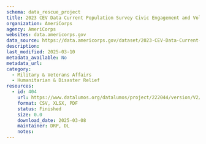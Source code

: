 ```yaml
---
schema: data_rescue_project 
title: 2023 CEV Data Current Population Survey Civic Engagement and Volunteering Supplement
organization: AmeriCorps
agency: AmeriCorps
websites: data.americorps.gov
data_source: https://data.americorps.gov/dataset/2023-CEV-Data-Current-Population-Survey-Civic-Enga/be5g-4c5r/about_data
description: 
last_modified: 2025-03-10
metadata_available: No
metadata_url: 
category:
  - Military & Veterans Affairs 
  - Humanitarian & Disaster Relief 
resources:
  - id: 404
    url: https://www.datalumos.org/datalumos/project/222044/version/V2/view
    format: CSV, XLSX, PDF
    status: Finished
    size: 0.0
    download_date: 2025-03-08
    maintainer: DRP, DL
    notes: 
---
```


